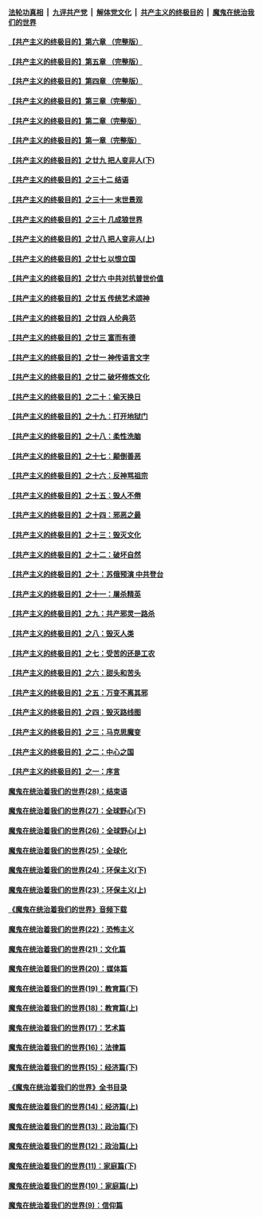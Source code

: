 ####  [法轮功真相](../../../../basic/blob/master/README.md?t=02121313) &nbsp;|&nbsp; [九评共产党](../../../../9ping.md/blob/master/README.md?t=02121313) &nbsp;|&nbsp; [解体党文化](../../../../jtdwh.md/blob/master/README.md?t=02121313)  &nbsp;|&nbsp; [共产主义的终极目的](../../../../gczydzjmd.md/blob/master/README.md?t=02121313) &nbsp;|&nbsp; [魔鬼在统治我们的世界](../../../../mgztzwmdsj.md/blob/master/README.md?t=02121313) 

#### [【共产主义的终极目的】第六章 （完整版）](../pages/nsc422/n11428913.md?t=02121313) 

#### [【共产主义的终极目的】第五章 （完整版）](../pages/nsc422/n11428912.md?t=02121313) 

#### [【共产主义的终极目的】第四章 （完整版）](../pages/nsc422/n11428907.md?t=02121313) 

#### [【共产主义的终极目的】第三章（完整版）](../pages/nsc422/n11428848.md?t=02121313) 

#### [【共产主义的终极目的】第二章（完整版）](../pages/nsc422/n11428831.md?t=02121313) 

#### [【共产主义的终极目的】第一章（完整版）](../pages/nsc422/n11417651.md?t=02121313) 

#### [【共产主义的终极目的】之廿九 把人变非人(下)](../pages/nsc422/n11344140.md?t=02121313) 

#### [【共产主义的终极目的】之三十二 结语](../pages/nsc422/n11360535.md?t=02121313) 

#### [【共产主义的终极目的】之三十一 末世景观](../pages/nsc422/n11351129.md?t=02121313) 

#### [【共产主义的终极目的】之三十 几成狼世界](../pages/nsc422/n11348280.md?t=02121313) 

#### [【共产主义的终极目的】之廿八 把人变非人(上)](../pages/nsc422/n11340492.md?t=02121313) 

#### [【共产主义的终极目的】之廿七 以恨立国](../pages/nsc422/n11336944.md?t=02121313) 

#### [【共产主义的终极目的】之廿六 中共对抗普世价值](../pages/nsc422/n11324785.md?t=02121313) 

#### [【共产主义的终极目的】之廿五 传统艺术颂神](../pages/nsc422/n11296396.md?t=02121313) 

#### [【共产主义的终极目的】之廿四 人伦典范](../pages/nsc422/n11296397.md?t=02121313) 

#### [【共产主义的终极目的】之廿三 富而有德](../pages/nsc422/n11283598.md?t=02121313) 

#### [【共产主义的终极目的】之廿一 神传语言文字](../pages/nsc422/n11263265.md?t=02121313) 

#### [【共产主义的终极目的】之廿二 破坏修炼文化](../pages/nsc422/n11245728.md?t=02121313) 

#### [【共产主义的终极目的】之二十：偷天换日](../pages/nsc422/n11238846.md?t=02121313) 

#### [【共产主义的终极目的】之十九：打开地狱门](../pages/nsc422/n11206376.md?t=02121313) 

#### [【共产主义的终极目的】之十八：柔性洗脑](../pages/nsc422/n11199994.md?t=02121313) 

#### [【共产主义的终极目的】之十七：颠倒善恶](../pages/nsc422/n11179782.md?t=02121313) 

#### [【共产主义的终极目的】之十六：反神骂祖宗](../pages/nsc422/n11166798.md?t=02121313) 

#### [【共产主义的终极目的】之十五：毁人不倦](../pages/nsc422/n11166792.md?t=02121313) 

#### [【共产主义的终极目的】之十四：邪恶之最](../pages/nsc422/n11150249.md?t=02121313) 

#### [【共产主义的终极目的】之十三：毁灭文化](../pages/nsc422/n11135227.md?t=02121313) 

#### [【共产主义的终极目的】之十二：破坏自然](../pages/nsc422/n11135214.md?t=02121313) 

#### [【共产主义的终极目的】之十：苏俄预演 中共登台](../pages/nsc422/n11118424.md?t=02121313) 

#### [【共产主义的终极目的】之十一：屠杀精英](../pages/nsc422/n11118442.md?t=02121313) 

#### [【共产主义的终极目的】之九：共产邪灵一路杀](../pages/nsc422/n11114139.md?t=02121313) 

#### [【共产主义的终极目的】之八：毁灭人类](../pages/nsc422/n11108503.md?t=02121313) 

#### [【共产主义的终极目的】之七：受苦的还是工农](../pages/nsc422/n11101809.md?t=02121313) 

#### [【共产主义的终极目的】之六：甜头和苦头](../pages/nsc422/n11096971.md?t=02121313) 

#### [【共产主义的终极目的】之五：万变不离其邪](../pages/nsc422/n11091285.md?t=02121313) 

#### [【共产主义的终极目的】之四：毁灭路线图](../pages/nsc422/n11086284.md?t=02121313) 

#### [【共产主义的终极目的】之三：马克思魔变](../pages/nsc422/n11061941.md?t=02121313) 

#### [【共产主义的终极目的】之二：中心之国](../pages/nsc422/n11047728.md?t=02121313) 

#### [【共产主义的终极目的】之一：序言](../pages/nsc422/n11086077.md?t=02121313) 

#### [魔鬼在统治着我们的世界(28)：结束语](../pages/nsc422/n10936246.md?t=02121313) 

#### [魔鬼在统治着我们的世界(27)：全球野心(下)](../pages/nsc422/n10928319.md?t=02121313) 

#### [魔鬼在统治着我们的世界(26)：全球野心(上)](../pages/nsc422/n10900318.md?t=02121313) 

#### [魔鬼在统治着我们的世界(25)：全球化](../pages/nsc422/n10788205.md?t=02121313) 

#### [魔鬼在统治着我们的世界(24)：环保主义(下)](../pages/nsc422/n10695307.md?t=02121313) 

#### [魔鬼在统治着我们的世界(23)：环保主义(上)](../pages/nsc422/n10688613.md?t=02121313) 

#### [《魔鬼在统治着我们的世界》音频下载](../pages/nsc422/n10635553.md?t=02121313) 

#### [魔鬼在统治着我们的世界(22)：恐怖主义](../pages/nsc422/n10614727.md?t=02121313) 

#### [魔鬼在统治着我们的世界(21)：文化篇](../pages/nsc422/n10597706.md?t=02121313) 

#### [魔鬼在统治着我们的世界(20)：媒体篇](../pages/nsc422/n10586579.md?t=02121313) 

#### [魔鬼在统治着我们的世界(19)：教育篇(下)](../pages/nsc422/n10564808.md?t=02121313) 

#### [魔鬼在统治着我们的世界(18)：教育篇(上)](../pages/nsc422/n10526970.md?t=02121313) 

#### [魔鬼在统治着我们的世界(17)：艺术篇](../pages/nsc422/n10499093.md?t=02121313) 

#### [魔鬼在统治着我们的世界(16)：法律篇](../pages/nsc422/n10485969.md?t=02121313) 

#### [魔鬼在统治着我们的世界(15)：经济篇(下)](../pages/nsc422/n10469975.md?t=02121313) 

#### [《魔鬼在统治着我们的世界》全书目录](../pages/nsc422/n10464261.md?t=02121313) 

#### [魔鬼在统治着我们的世界(14)：经济篇(上)](../pages/nsc422/n10457370.md?t=02121313) 

#### [魔鬼在统治着我们的世界(13)：政治篇(下)](../pages/nsc422/n10448270.md?t=02121313) 

#### [魔鬼在统治着我们的世界(12)：政治篇(上)](../pages/nsc422/n10444576.md?t=02121313) 

#### [魔鬼在统治着我们的世界(11)：家庭篇(下)](../pages/nsc422/n10440961.md?t=02121313) 

#### [魔鬼在统治着我们的世界(10)：家庭篇(上)](../pages/nsc422/n10435448.md?t=02121313) 

#### [魔鬼在统治着我们的世界(9)：信仰篇](../pages/nsc422/n10432159.md?t=02121313) 

